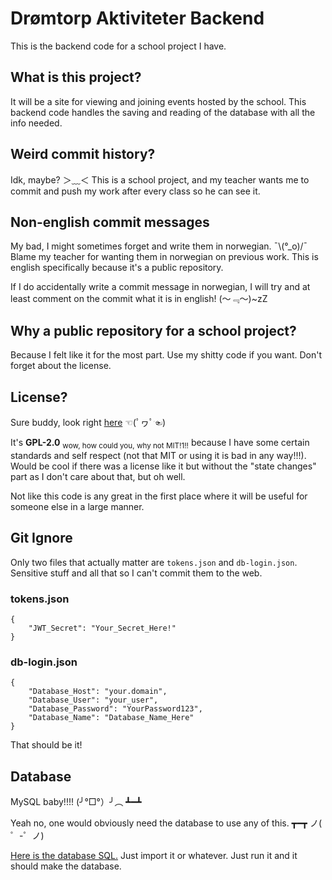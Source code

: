 # Drømtorp Aktiviteter Backend
This is the backend code for a school project I have.

## What is this project?
It will be a site for viewing and joining events hosted by the school. This backend code handles the saving and reading of the database with all the info needed.

## Weird commit history?
Idk, maybe? ＞﹏＜ This is a school project, and my teacher wants me to commit and push my work after every class so he can see it.

## Non-english commit messages
My bad, I might sometimes forget and write them in norwegian. ¯\\(°_o)/¯ Blame my teacher for wanting them in norwegian on previous work. This is english specifically because it's a public repository.

If I do accidentally write a commit message in norwegian, I will try and at least comment on the commit what it is in english! (～﹃～)~zZ


## Why a public repository for a school project?
Because I felt like it for the most part. Use my shitty code if you want. Don't forget about the license. 

## License?
Sure buddy, look right [here](./LICENSE) ☜(ﾟヮﾟ☜)

It's **GPL-2.0** <sub>wow, how could you, why not MIT!1!!</sub> because I have some certain standards and self respect (not that MIT or using it is bad in any way!!!). Would be cool if there was a license like it but without the "state changes" part as I don't care about that, but oh well.

Not like this code is any great in the first place where it will be useful for someone else in a large manner.

## Git Ignore
Only two files that actually matter are `tokens.json` and `db-login.json`. Sensitive stuff and all that so I can't commit them to the web.

### tokens.json
```
{
    "JWT_Secret": "Your_Secret_Here!"
}
```

### db-login.json
```
{
    "Database_Host": "your.domain",
    "Database_User": "your_user",
    "Database_Password": "YourPassword123",
    "Database_Name": "Database_Name_Here"
}
```

That should be it!

## Database
MySQL baby!!!! (╯°□°）╯︵ ┻━┻

Yeah no, one would obviously need the database to use any of this. ┳━┳ ノ( ゜-゜ノ)

[Here is the database SQL.](./database.sql) Just import it or whatever. Just run it and it should make the database.